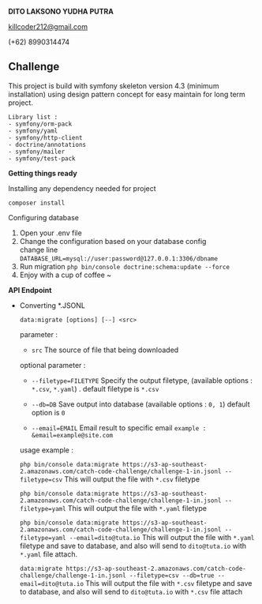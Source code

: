 **DITO LAKSONO YUDHA PUTRA**

killcoder212@gmail.com

(+62) 8990314474

Challenge
---
This project is build with symfony skeleton version 4.3 (minimum installation) using design pattern concept for easy maintain for long term project.

```
Library list :
- symfony/orm-pack
- symfony/yaml
- symfony/http-client
- doctrine/annotations
- symfony/mailer
- symfony/test-pack
```

**Getting things ready**

Installing any dependency needed for project

` composer install `

Configuring database

1. Open your .env file
2. Change the configuration based on your database config  
    change line `DATABASE_URL=mysql://user:password@127.0.0.1:3306/dbname`
3. Run migration
    `php bin/console doctrine:schema:update --force`
4. Enjoy with a cup of coffee ~

**API Endpoint**

- Converting *.JSONL

    `data:migrate [options] [--] <src>`
    
    parameter :
    - `src` The source of file that being downloaded
    
    optional parameter :
    - `--filetype=FILETYPE` Specify the output filetype, (available options : `*.csv`, `*.yaml`) . default filetype is `*.csv`
    
    - `--db=DB` Save output into database (available options : `0, 1`) default option is `0`
    
    - `--email=EMAIL` Email result to specific email `example : &email=example@site.com`
    
    usage example :
    
    `php bin/console data:migrate https://s3-ap-southeast-2.amazonaws.com/catch-code-challenge/challenge-1-in.jsonl --filetype=csv` This will output the file with `*.csv` filetype
    
    `php bin/console data:migrate https://s3-ap-southeast-2.amazonaws.com/catch-code-challenge/challenge-1-in.jsonl --filetype=yaml` This will output the file with `*.yaml` filetype
    
    `php bin/console data:migrate https://s3-ap-southeast-2.amazonaws.com/catch-code-challenge/challenge-1-in.jsonl --filetype=yaml --email=dito@tuta.io`
    This will output the file with `*.yaml` filetype and save to database, and also will send to `dito@tuta.io` with `*.yaml` file attach.

    `data:migrate https://s3-ap-southeast-2.amazonaws.com/catch-code-challenge/challenge-1-in.jsonl --filetype=csv --db=true --email=dito@tuta.io`
    This will output the file with `*.csv` filetype and save to database, and also will send to `dito@tuta.io` with `*.csv` file attach
